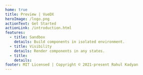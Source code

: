 ```yaml
---
home: true
title: Preview | VueDX
heroImage: /logo.png
actionText: Get Started
actionLink: /introduction.html
features:
  - title: Sandbox
    details: Build components in isolated environment.
  - title: Visibility
    details: Render components in any states.
  - title:
    details:
footer: MIT Licensed | Copyright © 2021-present Rahul Kadyan
---
```

